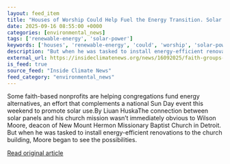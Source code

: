 ```yaml
---
layout: feed_item
title: "Houses of Worship Could Help Fuel the Energy Transition. Solar Evangelists Are Hard at Work on That"
date: 2025-09-16 08:55:00 +0000
categories: [environmental_news]
tags: ['renewable-energy', 'solar-power']
keywords: ['houses', 'renewable-energy', 'could', 'worship', 'solar-power']
description: "But when he was tasked to install energy-efficient renovations to the church building, Moore began to see the possibilities"
external_url: https://insideclimatenews.org/news/16092025/faith-groups-celebrate-solar-energy/
is_feed: true
source_feed: "Inside Climate News"
feed_category: "environmental_news"
---
```


Some faith-based nonprofits are helping congregations fund energy alternatives, an effort that complements a national Sun Day event this weekend to promote solar use.By Liuan HuskaThe connection between solar panels and his church mission wasn’t immediately obvious to Wilson Moore, deacon of New Mount Hermon Missionary Baptist Church in Detroit. But when he was tasked to install energy-efficient renovations to the church building, Moore began to see the possibilities.&nbsp;&nbsp;

[Read original article](https://insideclimatenews.org/news/16092025/faith-groups-celebrate-solar-energy/)
